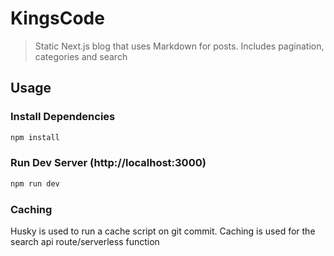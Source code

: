 # KingsCode

> Static Next.js blog that uses Markdown for posts. Includes pagination, categories and search



## Usage

### Install Dependencies
```bash
npm install
```

### Run Dev Server (http://localhost:3000) 
```bash
npm run dev
```



### Caching

Husky is used to run a cache script on git commit. Caching is used for the search api route/serverless function
